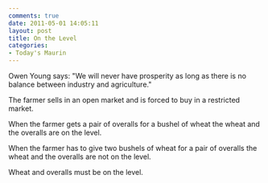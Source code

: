 ```yaml
---
comments: true
date: 2011-05-01 14:05:11
layout: post
title: On the Level
categories:
- Today's Maurin
---
```


Owen Young says:
"We will never have prosperity
as long as
there is no balance
between industry
and agriculture."

The farmer sells
in an open market
and is forced to buy
in a restricted market.

When the farmer gets
a pair of overalls
for a bushel of wheat
the wheat and the overalls
are on the level.

When the farmer
has to give
two bushels of wheat
for a pair of overalls
the wheat and the overalls
are not on the level.

Wheat and overalls
must be on the level.
